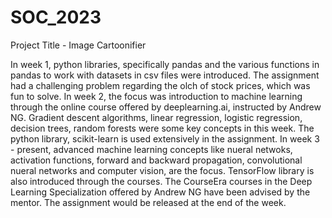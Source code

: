 # SOC_2023

Project Title - Image Cartoonifier

In week 1, python libraries, specifically pandas and the various functions in pandas to work with datasets in csv files were introduced. The assignment had a challenging problem regarding the olch of stock prices, which was fun to solve.
In week 2, the focus was introduction to machine learning through the online course offered by deeplearning.ai, instructed by Andrew NG. Gradient descent algorithms, linear regression, logistic regression, decision trees, random forests were some key concepts in this week. The python library, scikit-learn is used extensively in the assignment.
In week 3 - present, advanced machine learning concepts like nueral netwoks, activation functions, forward and backward propagation, convolutional nueral networks and computer vision, are the focus. TensorFlow library is also introduced through the courses. The CourseEra courses in the Deep Learning Specialization offered by Andrew NG have been advised by the mentor. The assignment would be released at the end of the week.
